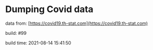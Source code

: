 Dumping Covid data
==================
                        
data from: [https://covid19.th-stat.com](https://covid19.th-stat.com)

build: #99

build time: 2021-08-14 15:41:50
